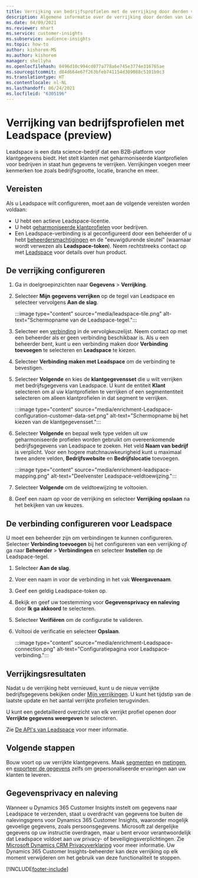 ```yaml
---
title: Verrijking van bedrijfsprofielen met de verrijking door derden van Leadspace
description: Algemene informatie over de verrijking door derden van Leadspace.
ms.date: 04/09/2021
ms.reviewer: mhart
ms.service: customer-insights
ms.subservice: audience-insights
ms.topic: how-to
author: kishorem-MS
ms.author: kishorem
manager: shellyha
ms.openlocfilehash: 0496d10c994cd077a778a6e745e3774e316765ae
ms.sourcegitcommit: d84d664e67f263bfeb741154d309088c5101b9c3
ms.translationtype: HT
ms.contentlocale: nl-NL
ms.lasthandoff: 06/24/2021
ms.locfileid: "6305196"
---
```

# <a name="enrichment-of-company-profiles-with-leadspace-preview"></a>Verrijking van bedrijfsprofielen met Leadspace (preview)

Leadspace is een data science-bedrijf dat een B2B-platform voor klantgegevens biedt. Het stelt klanten met geharmoniseerde klantprofielen voor bedrijven in staat hun gegevens te verrijken. Verrijkingen voegen meer kenmerken toe zoals bedrijfsgrootte, locatie, branche en meer.

## <a name="prerequisites"></a>Vereisten

Als u Leadspace wilt configureren, moet aan de volgende vereisten worden voldaan:

- U hebt een actieve Leadspace-licentie.
- U hebt [geharmoniseerde klantprofielen](customer-profiles.md) voor bedrijven.
- Een Leadspace-verbinding is al geconfigureerd door een beheerder of u hebt [beheerdersmachtigingen](permissions.md#administrator) en de "eeuwigdurende sleutel" (waarnaar wordt verwezen als **Leadspace-token**). Neem rechtstreeks contact op met [Leadspace](https://www.leadspace.com/products/leadspace-on-demand/) voor details over hun product.

## <a name="configure-the-enrichment"></a>De verrijking configureren

1. Ga in doelgroepinzichten naar **Gegevens** > **Verrijking**.

1. Selecteer **Mijn gegevens verrijken** op de tegel van Leadspace en selecteer vervolgens **Aan de slag**.

   :::image type="content" source="media/leadspace-tile.png" alt-text="Schermopname van de Leadspace-tegel.":::

1. Selecteer een [verbinding](connections.md) in de vervolgkeuzelijst. Neem contact op met een beheerder als er geen verbinding beschikbaar is. Als u een beheerder bent, kunt u een verbinding maken door **Verbinding toevoegen** te selecteren en **Leadspace** te kiezen. 

1. Selecteer **Verbinding maken met Leadspace** om de verbinding te bevestigen.

1. Selecteer **Volgende** en kies de **klantgegevensset** die u wilt verrijken met bedrijfsgegevens van Leadspace. U kunt de entiteit **Klant** selecteren om al uw klantprofielen te verrijken of een segmententiteit selecteren om alleen klantprofielen in dat segment te verrijken.

    :::image type="content" source="media/enrichment-Leadspace-configuration-customer-data-set.png" alt-text="Schermopname bij het kiezen van de klantgegevensset.":::

1. Selecteer **Volgende** en bepaal welk type velden uit uw geharmoniseerde profielen worden gebruikt om overeenkomende bedrijfsgegevens van Leadspace te zoeken. Het veld **Naam van bedrijf** is verplicht. Voor een hogere matchnauwkeurigheid kunt u maximaal twee andere velden, **Bedrijfswebsite** en **Bedrijfslocatie** toevoegen.

   :::image type="content" source="media/enrichment-leadspace-mapping.png" alt-text="Deelvenster Leadspace-veldtoewijzing.":::

1. Selecteer **Volgende** om de veldtoewijzing te voltooien.

1. Geef een naam op voor de verrijking en selecteer **Verrijking opslaan** na het bekijken van uw keuzes.


## <a name="configure-the-connection-for-leadspace"></a>De verbinding configureren voor Leadspace 

U moet een beheerder zijn om verbindingen te kunnen configureren. Selecteer **Verbinding toevoegen** bij het configureren van een verrijking *of* ga naar **Beheerder** > **Verbindingen** en selecteer **Instellen** op de Leadspace-tegel.

1. Selecteer **Aan de slag**. 

1. Voer een naam in voor de verbinding in het vak **Weergavenaam**.

1. Geef een geldig Leadspace-token op.

1. Bekijk en geef uw toestemming voor **Gegevensprivacy en naleving** door **Ik ga akkoord** te selecteren.

1. Selecteer **Verifiëren** om de configuratie te valideren.

1. Voltooi de verificatie en selecteer **Opslaan**.
   
   :::image type="content" source="media/enrichment-Leadspace-connection.png" alt-text="Configuratiepagina voor Leadspace-verbinding.":::

## <a name="enrichment-results"></a>Verrijkingsresultaten

Nadat u de verrijking hebt vernieuwd, kunt u de nieuw verrijkte bedrijfsgegevens bekijken onder [Mijn verrijkingen](enrichment-hub.md). U kunt het tijdstip van de laatste update en het aantal verrijkte profielen terugvinden.

U kunt een gedetailleerd overzicht van elk verrijkt profiel openen door **Verrijkte gegevens weergeven** te selecteren.

Zie [De API's van Leadspace](https://support.leadspace.com/hc/en-us/sections/201997649-API) voor meer informatie.

## <a name="next-steps"></a>Volgende stappen

Bouw voort op uw verrijkte klantgegevens. Maak [segmenten](segments.md) en [metingen](measures.md), en [exporteer de gegevens](export-destinations.md) zelfs om gepersonaliseerde ervaringen aan uw klanten te leveren.

## <a name="data-privacy-and-compliance"></a>Gegevensprivacy en naleving

Wanneer u Dynamics 365 Customer Insights instelt om gegevens naar Leadspace te verzenden, staat u overdracht van gegevens toe buiten de nalevingsgrens voor Dynamics 365 Customer Insights, waaronder mogelijk gevoelige gegevens, zoals persoonsgegevens. Microsoft zal dergelijke gegevens op uw instructie overdragen, maar u bent ervoor verantwoordelijk dat Leadspace voldoet aan uw privacy- of beveiligingsverplichtingen. Zie [Microsoft Dynamics CRM Privacyverklaring](https://go.microsoft.com/fwlink/?linkid=396732) voor meer informatie.
Uw Dynamics 365 Customer Insights-beheerder kan deze verrijking op elk moment verwijderen om het gebruik van deze functionaliteit te stoppen.


[!INCLUDE[footer-include](../includes/footer-banner.md)]

